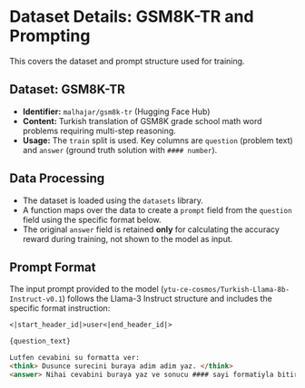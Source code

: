 # Dataset Details: GSM8K-TR and Prompting

This covers the dataset and prompt structure used for training.

## Dataset: GSM8K-TR

-   **Identifier:** `malhajar/gsm8k-tr` (Hugging Face Hub)
-   **Content:** Turkish translation of GSM8K grade school math word problems requiring multi-step reasoning.
-   **Usage:** The `train` split is used. Key columns are `question` (problem text) and `answer` (ground truth solution with `#### number`).

## Data Processing

-   The dataset is loaded using the `datasets` library.
-   A function maps over the data to create a `prompt` field from the `question` field using the specific format below.
-   The original `answer` field is retained **only** for calculating the accuracy reward during training, not shown to the model as input.

## Prompt Format

The input prompt provided to the model (`ytu-ce-cosmos/Turkish-Llama-8b-Instruct-v0.1`) follows the Llama-3 Instruct structure and includes the specific format instruction:

```markdown
<|start_header_id|>user<|end_header_id|>

{question_text}

Lutfen cevabini su formatta ver:
<think> Dusunce surecini buraya adim adim yaz. </think>
<answer> Nihai cevabini buraya yaz ve sonucu #### sayi formatiyla bitir. </answer><|eot_id|><|start_header_id|>assistant<|end_header_id|>